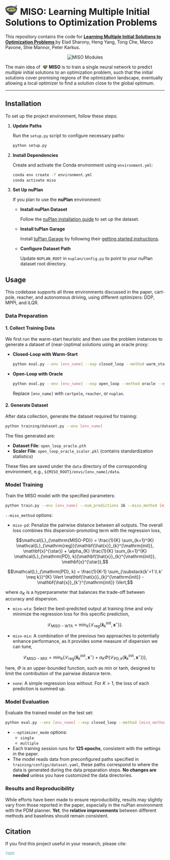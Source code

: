 # <img src="miso-soup.svg" alt="drawing" width="40"/> MISO: Learning Multiple Initial Solutions to Optimization Problems

This repository contains the code for **[Learning Multiple Initial Solutions to Optimization Problems
](https://openreview.net/forum?id=wsb9GNh1Oi)** by Elad Sharony, Heng Yang, Tong Che, Marco Pavone, Shie Mannor, Peter Karkus.

<div style="text-align: center;">
  <img src="miso-modules.svg" alt="MISO Modules" />
</div>

The main idea of &nbsp;<img src="miso-soup.svg" alt="drawing" width="15"/> **MISO** is to train a single neural network to predict *multiple* initial solutions to
an optimization problem, such that the initial solutions cover promising regions of the optimization
landscape, eventually allowing a local optimizer to find a solution close to the global optimum.

---

## Installation

To set up the project environment, follow these steps:

1. **Update Paths**

   Run the `setup.py` script to configure necessary paths:

   ```bash
   python setup.py
   ```

2. **Install Dependencies**

   Create and activate the Conda environment using `environment.yml`:

   ```bash
   conda env create -f environment.yml
   conda activate miso
   ```

3. **Set Up nuPlan**

   If you plan to use the **nuPlan** environment:

   - **Install nuPlan Dataset**

     Follow the [nuPlan installation guide](https://github.com/motional/nuplan-devkit/blob/master/docs/installation.md) to set up the dataset.

   - **Install tuPlan Garage**

     Install [tuPlan Garage](https://github.com/autonomousvision/tuplan_garage) by following their [getting started instructions](https://github.com/autonomousvision/tuplan_garage#getting-started).

   - **Configure Dataset Path**

     Update `NUPLAN_ROOT` in `nuplan/config.py` to point to your nuPlan dataset root directory.


## Usage

This codebase supports all three environments discussed in the paper, cart-pole, reacher, and autonomous driving, using different optimizers: DDP, MPPI, and iLQR.

### Data Preparation

#### 1. Collect Training Data
We first run the warm-start heuristic and then use the problem instances to generate a dataset of (near-)optimal solutions using an oracle proxy:


- **Closed-Loop with Warm-Start**

  ```bash
  python eval.py --env [env_name] --exp closed_loop --method warm_start --eval_set train
  ```

- **Open-Loop with Oracle** 

  ```bash
  python eval.py --env [env_name] --exp open_loop --method oracle --eval_set train
  ```

  Replace `[env_name]` with `cartpole`, `reacher`, or `nuplan`.

#### 2. Generate Dataset

After data collection, generate the dataset required for training:

```bash
python training/dataset.py --env [env_name]
```

The files generated are:
- **Dataset File**: `open_loop_oracle.pth`
- **Scaler File**: `open_loop_oracle_scaler.pkl` (contains standardization statistics)

These files are saved under the `data` directory of the corresponding environment, e.g., `${MISO_ROOT}/envs/[env_name]/data`.


### Model Training

Train the MISO model with the specified parameters:

```bash
python train.py --env [env_name] --num_predictions 16 --miso_method [miso_method] --seed 0
```

`--miso_method` options: 
- `miso-pd`:
Penalize the pairwise distance between all outputs. The overall loss combines this dispersion-promoting term with the regression loss,
```math
\mathcal{L}_{\mathrm{MISO-PD}} = \frac{1}{K} \sum_{k=1}^{K} \mathcal{L}_{\mathrm{reg}}(\mathbf{\hat{x}}_{k}^{\mathrm{init}}, \mathbf{x}^{\star}) +  \alpha_{K} \frac{1}{K} \sum_{k=1}^{K} \mathcal{L}_{\mathrm{PD}, k}(\mathbf{\hat{x}}_{k}^{\mathrm{init}}, \mathbf{x}^{\star}),
```
```math
\mathcal{L}_{\mathrm{PD}, k} = \frac{1}{K-1} \sum_{\substack{k'=1 \\ k' \neq k}}^{K} \Vert \mathbf{\hat{x}}_{k}^{\mathrm{init}} - \mathbf{\hat{x}}_{k'}^{\mathrm{init}} \Vert,
```
where $\alpha_{K}$ is a hyperparameter that balances the trade-off between accuracy and dispersion.

- `miso-wta`:
Select the best-predicted output at training time and only minimize the regression loss for this specific prediction,
```math
 \mathcal{L}_{\mathrm{MISO-WTA}} = \min_{k} \{\mathcal{L}_{\mathrm{reg}}(\mathbf{\hat{x}}_{k}^{\mathrm{init}}, \mathbf{x}^{\star})\}.
```

- `miso-mix`: 
A combination of the previous two approaches to potentially enhance performance, as it provides some measure of dispersion we can tune,
```math
 \mathcal{L}_{\mathrm{MISO-MIX}} = \min_{k} \left\{\mathcal{L}_{\mathrm{reg}}(\mathbf{\hat{x}}_{k}^{\mathrm{init}}, \mathbf{x}^{\star}) +
\alpha_{K} \Phi\left(\mathcal{L}_{\mathrm{PD}, k}(\mathbf{\hat{x}}_{k}^{\mathrm{init}}, \mathbf{x}^{\star}) \right) \right\}, 
```
here, $\Phi$ is an upper-bounded function, such as $\mathrm{min}$ or $\mathrm{tanh}$, designed to limit the contribution of the pairwise distance term.

- `none`:
A simple regression loss without. For $K>1$, the loss of each prediction is summed up.

### Model Evaluation

Evaluate the trained model on the test set:

```bash
python eval.py --env [env_name] --exp closed_loop --method [miso_method] --optimizer_mode [optimizer_mode] --eval_set test
```
- `--optimizer_mode` options:
  - `single`
  - `multiple`
- Each training session runs for **125 epochs**, consistent with the settings in the paper.
- The model reads data from preconfigured paths specified in `training/configs/dataset.yaml`, these paths correspond to where the data is generated during the data preparation steps. **No changes are needed** unless you have customized the data directories.


### Results and Reproducibility
While efforts have been made to ensure reproducibility, results may slightly vary from those reported in the paper, especially in the nuPlan environment with the PDM planner.
**Yet**, the **relative improvements** between different methods and baselines should remain consistent.


## Citation

If you find this project useful in your research, please cite:

```bibtex
TODO
```
